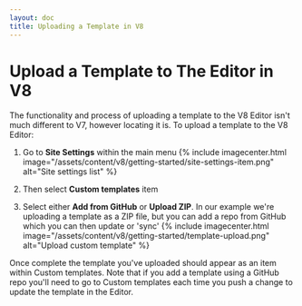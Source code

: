 ```yaml
---
layout: doc
title: Uploading a Template in V8
---
```


# Upload a Template to The Editor in V8

The functionality and process of uploading a template to the V8 Editor isn't much different to V7, however locating it is. To upload a template to the V8 Editor:

1. Go to **Site Settings** within the main menu
   {% include imagecenter.html image="/assets/content/v8/getting-started/site-settings-item.png" alt="Site settings list" %}

2. Then select **Custom templates** item
3. Select either **Add from GitHub** or **Upload ZIP**. In our example we're uploading a template as a ZIP file, but you can add a repo from GitHub which you can then update or 'sync'
   {% include imagecenter.html image="/assets/content/v8/getting-started/template-upload.png" alt="Upload custom template" %}

Once complete the template you've uploaded should appear as an item within Custom templates. Note that if you add a template using a GitHub repo you'll need to go to Custom templates each time you push a change to update the template in the Editor.

